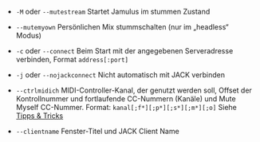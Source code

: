 - `-M` oder `--mutestream`  Startet Jamulus im stummen Zustand                                                      
  
- `--mutemyown` Persönlichen Mix stummschalten (nur im „headless“ Modus)                                                      
  
-  `-c` oder `--connect` Beim Start mit der angegebenen Serveradresse verbinden, Format `address[:port]`
-  `-j` oder `--nojackconnect` Nicht automatisch mit JACK verbinden 
-  `--ctrlmidich`  MIDI-Controller-Kanal, der genutzt werden soll, Offset der Kontrollnummer und fortlaufende CC-Nummern (Kanäle) und Mute Myself CC-Nummer. Format: `kanal[;f*][;p*][;s*][;m*][;o]` Siehe [Tipps & Tricks](Tips-Tricks-More#verwendung-von-ctrlmidich-für-midi-controller) 
- `--clientname`  Fenster-Titel und JACK Client Name 
